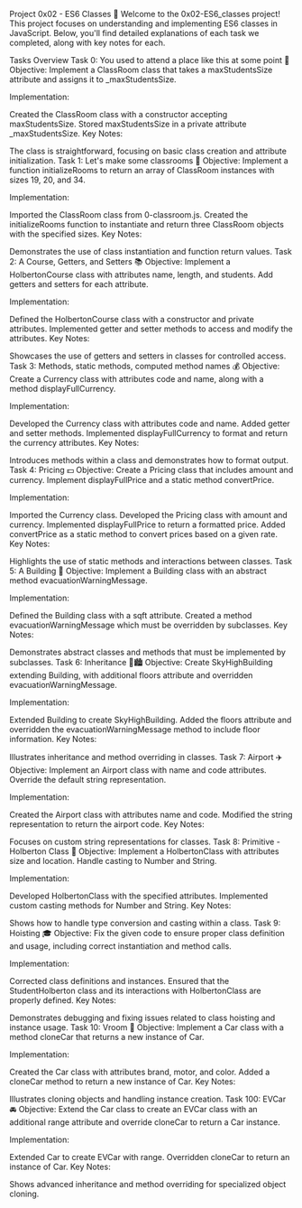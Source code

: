 Project 0x02 - ES6 Classes 🚀
Welcome to the 0x02-ES6_classes project! This project focuses on understanding and implementing ES6 classes in JavaScript. Below, you'll find detailed explanations of each task we completed, along with key notes for each.

Tasks Overview
Task 0: You used to attend a place like this at some point 🏫
Objective: Implement a ClassRoom class that takes a maxStudentsSize attribute and assigns it to _maxStudentsSize.

Implementation:

Created the ClassRoom class with a constructor accepting maxStudentsSize.
Stored maxStudentsSize in a private attribute _maxStudentsSize.
Key Notes:

The class is straightforward, focusing on basic class creation and attribute initialization.
Task 1: Let's make some classrooms 🏫
Objective: Implement a function initializeRooms to return an array of ClassRoom instances with sizes 19, 20, and 34.

Implementation:

Imported the ClassRoom class from 0-classroom.js.
Created the initializeRooms function to instantiate and return three ClassRoom objects with the specified sizes.
Key Notes:

Demonstrates the use of class instantiation and function return values.
Task 2: A Course, Getters, and Setters 📚
Objective: Implement a HolbertonCourse class with attributes name, length, and students. Add getters and setters for each attribute.

Implementation:

Defined the HolbertonCourse class with a constructor and private attributes.
Implemented getter and setter methods to access and modify the attributes.
Key Notes:

Showcases the use of getters and setters in classes for controlled access.
Task 3: Methods, static methods, computed method names 💰
Objective: Create a Currency class with attributes code and name, along with a method displayFullCurrency.

Implementation:

Developed the Currency class with attributes code and name.
Added getter and setter methods.
Implemented displayFullCurrency to format and return the currency attributes.
Key Notes:

Introduces methods within a class and demonstrates how to format output.
Task 4: Pricing 💵
Objective: Create a Pricing class that includes amount and currency. Implement displayFullPrice and a static method convertPrice.

Implementation:

Imported the Currency class.
Developed the Pricing class with amount and currency.
Implemented displayFullPrice to return a formatted price.
Added convertPrice as a static method to convert prices based on a given rate.
Key Notes:

Highlights the use of static methods and interactions between classes.
Task 5: A Building 🏢
Objective: Implement a Building class with an abstract method evacuationWarningMessage.

Implementation:

Defined the Building class with a sqft attribute.
Created a method evacuationWarningMessage which must be overridden by subclasses.
Key Notes:

Demonstrates abstract classes and methods that must be implemented by subclasses.
Task 6: Inheritance 🏢🏙️
Objective: Create SkyHighBuilding extending Building, with additional floors attribute and overridden evacuationWarningMessage.

Implementation:

Extended Building to create SkyHighBuilding.
Added the floors attribute and overridden the evacuationWarningMessage method to include floor information.
Key Notes:

Illustrates inheritance and method overriding in classes.
Task 7: Airport ✈️
Objective: Implement an Airport class with name and code attributes. Override the default string representation.

Implementation:

Created the Airport class with attributes name and code.
Modified the string representation to return the airport code.
Key Notes:

Focuses on custom string representations for classes.
Task 8: Primitive - Holberton Class 🏫
Objective: Implement a HolbertonClass with attributes size and location. Handle casting to Number and String.

Implementation:

Developed HolbertonClass with the specified attributes.
Implemented custom casting methods for Number and String.
Key Notes:

Shows how to handle type conversion and casting within a class.
Task 9: Hoisting 🎓
Objective: Fix the given code to ensure proper class definition and usage, including correct instantiation and method calls.

Implementation:

Corrected class definitions and instances.
Ensured that the StudentHolberton class and its interactions with HolbertonClass are properly defined.
Key Notes:

Demonstrates debugging and fixing issues related to class hoisting and instance usage.
Task 10: Vroom 🚗
Objective: Implement a Car class with a method cloneCar that returns a new instance of Car.

Implementation:

Created the Car class with attributes brand, motor, and color.
Added a cloneCar method to return a new instance of Car.
Key Notes:

Illustrates cloning objects and handling instance creation.
Task 100: EVCar 🚘
Objective: Extend the Car class to create an EVCar class with an additional range attribute and override cloneCar to return a Car instance.

Implementation:

Extended Car to create EVCar with range.
Overridden cloneCar to return an instance of Car.
Key Notes:

Shows advanced inheritance and method overriding for specialized object cloning.


